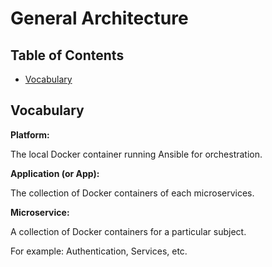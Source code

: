 # General Architecture

## Table of Contents

- [Vocabulary](#vocabulary)

## Vocabulary

__Platform:__

The local Docker container running Ansible for orchestration.

__Application (or App):__

The collection of Docker containers of each microservices.

__Microservice:__

A collection of Docker containers for a particular subject.

For example: Authentication, Services, etc.

